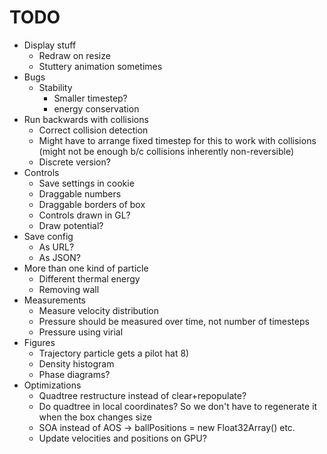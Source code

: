 # TODO    

* Display stuff
    * Redraw on resize
    * Stuttery animation sometimes
* Bugs
    * Stability
        * Smaller timestep?
        * energy conservation
* Run backwards with collisions
    * Correct collision detection
    * Might have to arrange fixed timestep for this to work with collisions (might not be enough b/c collisions inherently non-reversible)
    * Discrete version?
* Controls
    * Save settings in cookie
    * Draggable numbers
    * Draggable borders of box
    * Controls drawn in GL?
    * Draw potential?
* Save config
    * As URL?
    * As JSON?
* More than one kind of particle
    * Different thermal energy
    * Removing wall
* Measurements
    * Measure velocity distribution
    * Pressure should be measured over time, not number of timesteps
    * Pressure using virial
* Figures
    * Trajectory particle gets a pilot hat 8)
    * Density histogram
    * Phase diagrams?
* Optimizations
    * Quadtree restructure instead of clear+repopulate?
    * Do quadtree in local coordinates? So we don't have to regenerate it when the box changes size
    * SOA instead of AOS -> ballPositions = new Float32Array() etc.
    * Update velocities and positions on GPU?